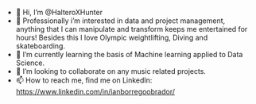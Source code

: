 - 👋 Hi, I’m @HalteroXHunter
- 👀 Professionally i’m interested in data and project management, anything that I can manipulate and transform keeps me entertained for hours! Besides this I love Olympic weightlifting, Diving and skateboarding. 
- 🌱 I’m currently learning the basis of Machine learning applied to Data Science.
- 💞️ I’m looking to collaborate on any music related projects.
- 📫 How to reach me, find me on LinkedIn: https://www.linkedin.com/in/ianborregoobrador/
